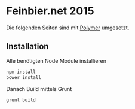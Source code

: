 Feinbier.net 2015
=================

Die folgenden Seiten sind mit [Polymer](https://www.polymer-project.org) umgesetzt.

## Installation
Alle benötigten Node Module installieren

 ```bash
 npm install
 bower install
 ```

Danach Build mittels Grunt

```bash
grunt build
```